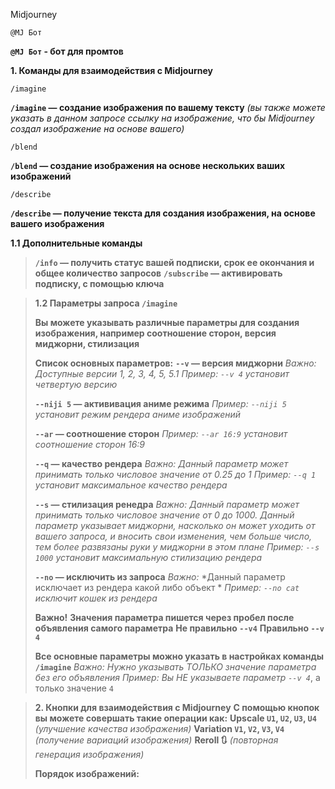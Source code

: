 Midjourney

`@MJ Бот`

**`@MJ Бот` - бот для промтов**

**1. Команды для взаимодействия с Midjourney**

`/imagine`

**`/imagine` — создание изображения по вашему тексту**
*(вы также можете указать в данном запросе ссылку на изображение, что бы Midjourney создал изображение на основе вашего)*

`/blend`

**`/blend` — создание изображения на основе нескольких ваших изображений**

`/describe`

 **`/describe` — получение текста для создания изображения, на основе вашего изображения**


**1.1 Дополнительные команды**
> 
> **`/info` — получить статус вашей подписки, срок ее окончания и общее количество запросов**
> **`/subscribe` — активировать подписку, с помощью ключа**

> **1.2 Параметры запроса `/imagine`**
> 
> **Вы можете указывать различные параметры для создания изображения, например соотношение сторон, версия миджорни, стилизация**
> 
> **Список основных параметров:**
> **`--v` — версия миджорни**
> *Важно:*
> *Доступные версии 1, 2, 3, 4, 5, 5.1*
> *Пример:*
> *`--v 4` установит четвертую версию*
> 
> **`--niji 5` — актививация аниме режима**
> *Пример:*
> *`--niji 5` установит режим рендера аниме изображений*
> 
> **`--ar` — соотношение сторон**
> *Пример:*
> *`--ar 16:9` установит соотношение сторон 16:9*
> 
> **`--q` — качество рендера**
> *Важно:*
> *Данный параметр может принимать только числовое значение от 0.25 до 1*
> *Пример:*
> *`--q 1` установит максимальное качество рендера*
> 
> **`--s` — стилизация ренедра**
> *Важно:*
> *Данный параметр может принимать только числовое значение от 0 до 1000. Данный параметр указывает миджорни, насколько он может уходить от вашего запроса, и вносить свои изменения, чем больше число, тем более развязаны руки у миджорни в этом плане*
> *Пример:*
> *`--s 1000` установит максимальную стилизацию рендера*
> 
> **`--no` — исключить из запроса**
> *Важно:*
> *Данный параметр исключает из рендера какой либо объект *
> *Пример:*
> *`--no cat` исключит кошек из рендера*
> 
> **Важно!**
> **Значения параметра пишется через пробел после объявления самого параметра**
> **Не правильно `--v4`**
> **Правильно `--v 4`**
> 
> **Все основные параметры можно указать в настройках команды `/imagine`**
> *Важно:*
> *Нужно указывать ТОЛЬКО значение параметра без его объявления*
> *Пример:*
> *Вы НЕ указываете параметр `--v 4`*, а только значение `4`



> **2. Кнопки для взаимодействия с Midjourney**
> **С помощью кнопок вы можете совершать такие операции как:**
> **Upscale `U1`, `U2`, `U3`, `U4`**
> *(улучшение качества изображения)*
> **Variation `V1`, `V2`, `V3`, `V4`**
> *(получение вариаций изображения)*
> **Reroll 🔃**
> *(повторная генерация изображения)*
> 
> **Порядок изображений:**
